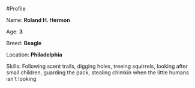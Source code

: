 #Profile


Name: **Roland H. Hermon**


Age: **3**


Breed: **Beagle**


Location: **Philadelphia**


Skills: Following scent trails, digging holes, treeing 
squirrels, looking after small children, guarding the pack, 
stealing chimkin when the little humans isn't looking